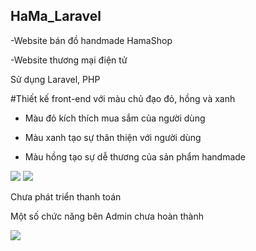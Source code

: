 ## HaMa_Laravel
-Website bán đồ handmade HamaShop

-Website thương mại điện tử

Sử dụng Laravel, PHP

#Thiết kế front-end với màu chủ đạo đỏ, hồng và xanh

- Màu đỏ kích thích mua sắm của người dùng

- Màu xanh tạo sự thân thiện với người dùng

- Màu hồng tạo sự dễ thương của sản phẩm handmade

<img src="https://drive.google.com/file/d/1IMIma_CCzNYa3nTVkT615MvV58wWOX8i/view?usp=sharing">
<img src="https://drive.google.com/file/d/1t2rNCC7-XEJ2oOdjkcu0TlYTXrX6gN65/view?usp=sharing">

Chưa phát triển thanh toán

Một số chức năng bên Admin chưa hoàn thành

<img src="https://drive.google.com/file/d/1zp87uSehJy1o9Eeqjmoo4T-HS0bSkCzP/view?usp=sharing">
